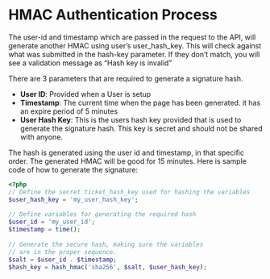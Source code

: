 # HMAC Authentication Process
The user-id and timestamp which are passed in the request to the API, will generate another HMAC using user’s user_hash_key. This will check against what was submitted in the hash-key parameter. If they don’t match, you will see a validation message as “Hash key is invalid”

There are 3 parameters that are required to generate a signature hash.

- **User ID**: Provided when a User is setup
- **Timestamp**: The current time when the page has been generated. it has an expire period of 5 minutes
- **User Hash Key**: This is the users hash key provided that is used to generate the signature hash. This key is secret and should not be shared with anyone.

The hash is generated using the user id and timestamp, in that specific order. The generated HMAC will be good for 15 minutes. Here is sample code of how to generate the signature:

```php
<?php
// Define the secret ticket_hash_key used for hashing the variables
$user_hash_key = 'my_user_hash_key';
 
// Define variables for generating the required hash
$user_id = 'my_user_id';
$timestamp = time();
 
// Generate the secure hash, making sure the variables
// are in the proper sequence.
$salt = $user_id . $timestamp;
$hash_key = hash_hmac('sha256', $salt, $user_hash_key);
```
